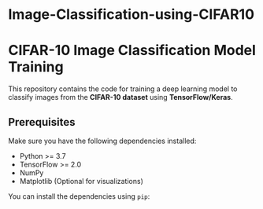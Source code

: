 # Image-Classification-using-CIFAR10
# CIFAR-10 Image Classification Model Training

This repository contains the code for training a deep learning model to classify images from the **CIFAR-10 dataset** using **TensorFlow/Keras**.

## Prerequisites

Make sure you have the following dependencies installed:

- Python >= 3.7
- TensorFlow >= 2.0
- NumPy
- Matplotlib (Optional for visualizations)

You can install the dependencies using `pip`:

 
